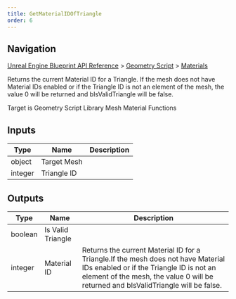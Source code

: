 ```yaml
---
title: GetMaterialIDOfTriangle
order: 6
---
```

## Navigation

[Unreal Engine Blueprint API Reference](https://dev.epicgames.com/documentation/en-us/unreal-engine/BlueprintAPI) > [Geometry Script](https://dev.epicgames.com/documentation/en-us/unreal-engine/BlueprintAPI/GeometryScript) > [Materials](https://dev.epicgames.com/documentation/en-us/unreal-engine/BlueprintAPI/GeometryScript/Materials)

Returns the current Material ID for a Triangle.
If the mesh does not have Material IDs enabled or if the Triangle ID is not an element of the mesh, the value 0 will be returned and bIsValidTriangle will be false.

Target is Geometry Script Library Mesh Material Functions

## Inputs

| Type | Name | Description |
| --- | --- | --- |
| object | Target Mesh |  |
| integer | Triangle ID |  |

## Outputs

| Type | Name | Description |
| --- | --- | --- |
| boolean | Is Valid Triangle |  |
| integer | Material ID | Returns the current Material ID for a Triangle.If the mesh does not have Material IDs enabled or if the Triangle ID is not an element of the mesh, the value 0 will be returned and bIsValidTriangle will be false. |
